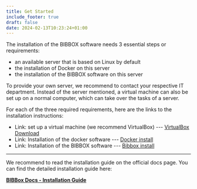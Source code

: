 ```yaml
---
title: Get Started
include_footer: true
draft: false
date: 2024-02-13T10:23:24+01:00
---
```


The installation of the BIBBOX software needs 3 essential steps or requirements:

- an available server that is based on Linux by default
- the installation of Docker on this server
- the installation of the BIBBOX software on this server

To provide your own server, we recommend to contact your respective IT department. Instead of the server mentioned, a virtual machine can also be set up on a normal computer, which can take over the tasks of a server.

For each of the three required requirements, here are the links to the installation instructions:

- Link: set up a virtual machine (we recommend VirtualBox) --- [VirtualBox Download](https://www.virtualbox.org/wiki/Downloads)
- Link: Installation of the docker software --- [Docker install](https://docs.docker.com/engine/install/)
- Link: Installation of the BIBBOX software --- [Bibbox install](https://bibbox.readthedocs.io/en/latest/installation_v4_bibbox_linux/#install-the-bibbox-in-the-beta-only-debian-based-linux-distributions-are-featured)

---

We recommend to read the installation guide on the official docs page.
You can find the detailed installation guide here:

**[BIBBox Docs - Installation Guide](https://bibbox.readthedocs.io/en/latest/installation_v4_bibbox_linux/)**
